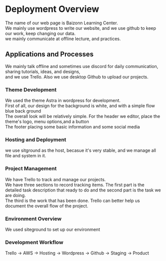 # Deployment Overview
The name of our web page is Baizonn Learning Center. <br>
We mainly use wordpress to write our website, and we use github to keep our work, keep changing our data.<br>
we mainly communicate at offline lecture, and practices.

## Applications and Processes
We mainly talk offline and sometimes use discord for daily communication, sharing tutorials, ideas, and designs,<br>
 and we use Trello. Also we use desktop Github to upload our projects.

### Theme Development
We used the theme Astra in wordpress for development. <br>
First of all, our design for the background is white, and with a simple flow blue back ground <br>
The overall look will be relatively simple. For the header we editor, place the theme's logo, menu options,and a button<br>
  The footer placing some basic information and some social media

### Hosting and Deployment
we use sitground as the host, becasue it's very stable, and we manage all file and system in it.

### Project Management
We have Trello to track and manage our projects.<br>
 We have three sections to record tracking items. The first part is the detailed task description that ready to do and the second part is the task we are doing. <br>
 The third is the work that has been done. Trello can better help us document the overall flow of the project.
 
### Environment Overview
We used siteground to set up our environment <br>


### Development Workflow
Trello -> AWS -> Hosting -> Wordpress -> Github -> Staging -> Product
